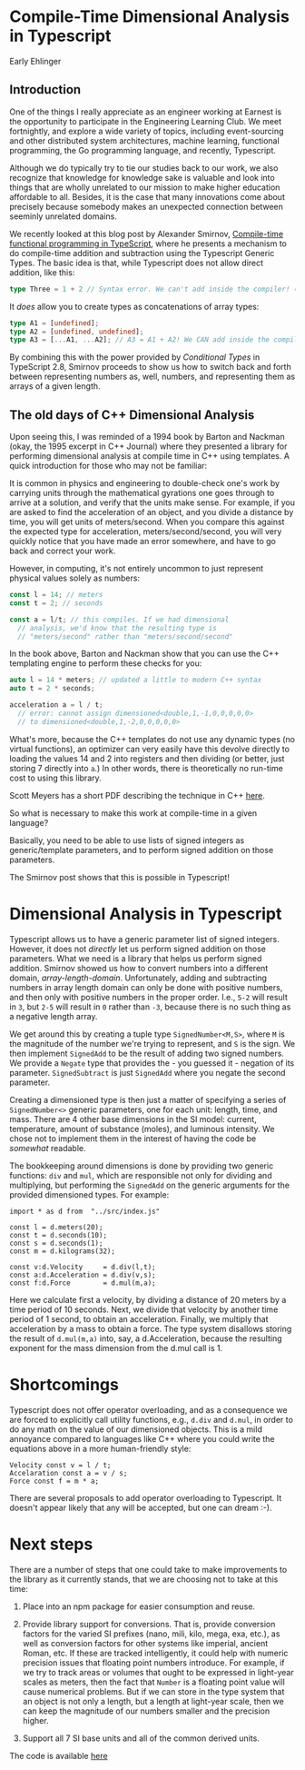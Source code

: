 # Compile-Time Dimensional Analysis in Typescript
Early Ehlinger

## Introduction

One of the things I really appreciate as an engineer working at
Earnest is the opportunity to participate in the Engineering Learning
Club. We meet fortnightly, and explore a wide variety of topics,
including event-sourcing and other distributed system architectures,
machine learning, functional programming, the Go programming language,
and recently, Typescript.

Although we do typically try to tie our studies back to our work, we
also recognize that knowledge for knowledge sake is valuable and look
into things that are wholly unrelated to our mission to make higher
education affordable to all. Besides, it is the case that many
innovations come about precisely because somebody makes an unexpected
connection between seeminly unrelated domains.

We recently looked at this blog post by Alexander Smirnov,
[Compile-time functional programming in TypeScript](https://developers.mews.com/compile-time-functional-programming-in-typescript/),
where he presents a mechanism to do compile-time addition and
subtraction using the Typescript Generic Types. The basic idea is
that, while Typescript does not allow direct addition, like this:

```Typescript
type Three = 1 + 2 // Syntax error. We can't add inside the compiler! 😡
```

It _does_ allow you to create types as concatenations of array types:

```Typescript
type A1 = [undefined];
type A2 = [undefined, undefined];
type A3 = [...A1, ...A2]; // A3 = A1 + A2! We CAN add inside the compiler! 😈
```

By combining this with the power provided by _Conditional Types_ in
TypeScript 2.8, Smirnov proceeds to show us how to switch back and
forth between representing numbers as, well, numbers, and representing
them as arrays of a given length.

## The old days of C++ Dimensional Analysis

Upon seeing this, I was reminded of a 1994 book by Barton and Nackman
(okay, the 1995 excerpt in C++ Journal) where they presented a library
for performing dimensional analysis at compile time in C++ using
templates. A quick introduction for those who may not be familiar:

It is common in physics and engineering to double-check one's work by
carrying units through the mathematical gyrations one goes through to
arrive at a solution, and verify that the units make sense. For
example, if you are asked to find the acceleration of an object, and
you divide a distance by time, you will get units of
meters/second. When you compare this against the expected type for
acceleration, meters/second/second, you will very quickly notice that
you have made an error somewhere, and have to go back and correct your
work.

However, in computing, it's not entirely uncommon to just represent
physical values solely as numbers:

```Typescript
const l = 14; // meters
const t = 2; // seconds

const a = l/t; // this compiles. If we had dimensional
  // analysis, we'd know that the resulting type is
  // "meters/second" rather than "meters/second/second"
```

In the book above, Barton and Nackman show that you can use the C++
templating engine to perform these checks for you:

```C++
auto l = 14 * meters; // updated a little to modern C++ syntax
auto t = 2 * seconds;

acceleration a = l / t;
  // error: cannot assign dimensioned<double,1,-1,0,0,0,0,0>
  // to dimensioned<double,1,-2,0,0,0,0,0>
```

What's more, because the C++ templates do not use any dynamic types
(no virtual functions), an optimizer can very easily have this devolve
directly to loading the values 14 and 2 into registers and then
dividing (or better, just storing 7 directly into `a`.) In other
words, there is theoretically no run-time cost to using this library.

Scott Meyers has a short PDF describing the technique in C++
[here](https://se.inf.ethz.ch/~meyer/publications/OTHERS/scott_meyers/dimensions.pdf).

So what is necessary to make this work at compile-time in a given
language?

Basically, you need to be able to use lists of signed integers as
generic/template parameters, and to perform signed addition on those
parameters.

The Smirnov post shows that this is possible in Typescript!

# Dimensional Analysis in Typescript

Typescript allows us to have a generic parameter list of signed
integers. However, it does not _directly_ let us perform signed
addition on those parameters. What we need is a library that helps us
perform signed addition. Smirnov showed us how to convert numbers into
a different domain, _array-length-domain_. Unfortunately, adding and
subtracting numbers in array length domain can only be done with
positive numbers, and then only with positive numbers in the proper
order. I.e., `5-2` will result in `3`, but `2-5` will result in `0`
rather than `-3`, because there is no such thing as a negative length
array.

We get around this by creating a tuple type `SignedNumber<M,S>`, where
`M` is the magnitude of the number we're trying to represent, and `S`
is the sign. We then implement `SignedAdd` to be the result of adding
two signed numbers. We provide a `Negate` type that provides the - you
guessed it - negation of its parameter. `SignedSubtract` is just
`SignedAdd` where you negate the second parameter.

Creating a dimensioned type is then just a matter of specifying a
series of `SignedNumber<>` generic parameters, one for each unit:
length, time, and mass. There are 4 other base dimensions in the SI
model: current, temperature, amount of substance (moles), and luminous
intensity. We chose not to implement them in the interest of having the code
be _somewhat_ readable.

The bookkeeping around dimensions is done by providing two generic
functions: `div` and `mul`, which are responsible not only for
dividing and multiplying, but performing the `SignedAdd` on the
generic arguments for the provided dimensioned types. For example:

```
import * as d from  "../src/index.js"

const l = d.meters(20);
const t = d.seconds(10);
const s = d.seconds(1);
const m = d.kilograms(32);

const v:d.Velocity     = d.div(l,t);
const a:d.Acceleration = d.div(v,s);
const f:d.Force        = d.mul(m,a);
```

Here we calculate first a velocity, by dividing a distance of 20
meters by a time period of 10 seconds. Next, we divide that velocity
by another time period of 1 second, to obtain an
acceleration. Finally, we multiply that acceleration by a mass to
obtain a force. The type system disallows storing the result of
`d.mul(m,a)` into, say, a d.Acceleration, because the resulting
exponent for the mass dimension from the d.mul call is 1.

# Shortcomings

Typescript does not offer operator overloading, and as a consequence
we are forced to explicitly call utility functions, e.g., `d.div` and
`d.mul`, in order to do any math on the value of our dimensioned
objects. This is a mild annoyance compared to languages like C++ where you
could write the equations above in a more human-friendly style:

```
Velocity const v = l / t;
Accelaration const a = v / s;
Force const f = m * a;
```

There are several proposals to add operator overloading to
Typescript. It doesn't appear likely that any will be accepted, but
one can dream :-).

# Next steps

There are a number of steps that one could take to make improvements
to the library as it currently stands, that we are choosing not to take
at this time:

1. Place into an npm package for easier consumption and reuse.

2. Provide library support for conversions. That is, provide
conversion factors for the varied SI prefixes (nano, mili, kilo, mega,
exa, etc.), as well as conversion factors for other systems like
imperial, ancient Roman, etc. If these are tracked intelligently, it
could help with numeric precision issues that floating point numbers
introduce. For example, if we try to track areas or volumes that ought
to be expressed in light-year scales as meters, then the fact that
`Number` is a floating point value will cause numerical problems. But
if we can store in the type system that an object is not only a
length, but a length at light-year scale, then we can keep the
magnitude of our numbers smaller and the precision higher.

3. Support all 7 SI base units and all of the common derived units.

The code is available [here](https://github.com/earlye/dimensional-analysis)
